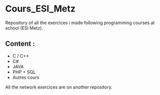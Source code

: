 # Cours_ESI_Metz
Repository of all the exercices i made following programming courses at school (ESI Metz).

## Content :

- C / C++
- C#
- JAVA
- PHP + SQL
- Autres cours

All the network exercices are on another repository.
